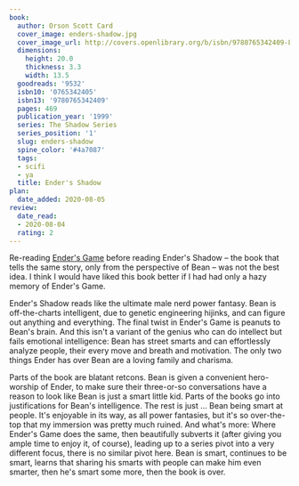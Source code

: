 ```yaml
---
book:
  author: Orson Scott Card
  cover_image: enders-shadow.jpg
  cover_image_url: http://covers.openlibrary.org/b/isbn/9780765342409-L.jpg
  dimensions:
    height: 20.0
    thickness: 3.3
    width: 13.5
  goodreads: '9532'
  isbn10: '0765342405'
  isbn13: '9780765342409'
  pages: 469
  publication_year: '1999'
  series: The Shadow Series
  series_position: '1'
  slug: enders-shadow
  spine_color: '#4a7087'
  tags:
  - scifi
  - ya
  title: Ender's Shadow
plan:
  date_added: 2020-08-05
review:
  date_read:
  - 2020-08-04
  rating: 2
---
```


Re-reading [Ender's Game](https://books.rixx.de/orson-scott-card/enders-game/) before reading Ender's Shadow – the book
that tells the same story, only from the perspective of Bean – was not the best idea. I think I would have liked this
book better if I had had only a hazy memory of Ender's Game.

Ender's Shadow reads like the ultimate male nerd power fantasy. Bean is off-the-charts intelligent, due to <span
class="spoilers">genetic engineering hijinks</span>, and can figure out anything and everything. The final twist in
Ender's Game is peanuts to Bean's brain. And this isn't a variant of the genius who can do intellect but fails emotional
intelligence: Bean has street smarts and can effortlessly analyze people, their every move and breath and motivation.
The only two things Ender has over Bean are a loving family and charisma.

Parts of the book are blatant retcons. Bean is given a convenient hero-worship of Ender, to make sure their three-or-so
conversations have a reason to look like Bean is just a smart little kid. Parts of the books go into justifications for
Bean's intelligence. The rest is just … Bean being smart at people. It's enjoyable in its way, as all power fantasies,
but it's so over-the-top that my immersion was pretty much ruined. And what's more: Where Ender's Game does the same,
then beautifully subverts it (after giving you ample time to enjoy it, of course), leading up to a series pivot into a
very different focus, there is no similar pivot here. Bean is smart, continues to be smart, learns that sharing his
smarts with people can make him even smarter, then he's smart some more, then the book is over.

